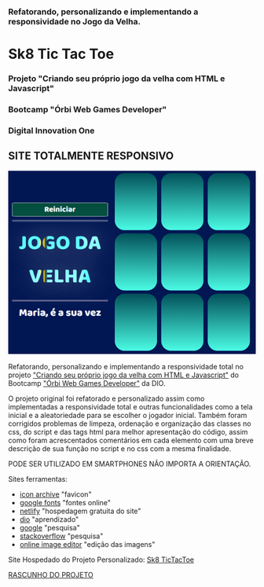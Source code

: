 ### Refatorando, personalizando e implementando a responsividade no Jogo da Velha.

# Sk8 Tic Tac Toe

### Projeto "Criando seu próprio jogo da velha com HTML e Javascript"
### Bootcamp "Órbi Web Games Developer"
### Digital Innovation One

## SITE TOTALMENTE RESPONSIVO

![Print](./assets/print.png)

Refatorando, personalizando e implementando a responsividade total no projeto ["Criando seu próprio jogo da velha com HTML e Javascript"](https://web.dio.me/project/criando-seu-proprio-jogo-da-velha-com-html-e-javascript/learning/77459b5a-ef9a-4b9f-8806-e76e00a84a97?back=/track/orbi-web-game-developer&tab=undefined&moduleId=undefined) do Bootcamp ["Órbi Web Games Developer"](https://web.dio.me/track/orbi-web-game-developer) da DIO.

O projeto original foi refatorado e personalizado assim como implementadas a responsividade total e outras funcionalidades como a tela inicial e a aleatoriedade para se escolher o jogador inicial. Também foram corrigidos problemas de limpeza, ordenação e organização das classes no css, do script e das tags html para melhor apresentação do código, assim como foram acrescentados comentários em cada elemento com uma breve descrição de sua função no script e no css com a mesma finalidade.

 PODE SER UTILIZADO EM SMARTPHONES NÃO IMPORTA A ORIENTAÇÃO.

Sites ferramentas:
- [icon archive](https://iconarchive.com/) "favicon"
- [google fonts](fonts.google.com) "fontes online"
- [netlify](netlify.com) "hospedagem gratuita do site"
- [dio](web.dio.me) "aprendizado"
- [google](google.com) "pesquisa"
- [stackoverflow](https://pt.stackoverflow.com/) "pesquisa"
- [online image editor](https://www.online-image-editor.com/?language=portuguese) "edição das imagens"

Site Hospedado do Projeto Personalizado: [Sk8 TicTacToe](https://sk8-tictactoe.netlify.app/)

[RASCUNHO DO PROJETO](https://github.com/CHCLopes/Jogo-da-Velha---Rascunho)